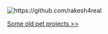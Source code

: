 
<p align="left"> <img src="https://komarev.com/ghpvc/?username=rakesh4real" alt="https://github.com/rakesh4real" /></p>

<p align="left"> <a href='https://inf800.github.io/whoami/projects'>Some old pet projects >> </a> </p>

<!-- ![](./anim.gif)
 -->
 
<!-- 
Get in touch with twitter [![Twitter Follow: @INF800](https://img.shields.io/twitter/follow/INF800?style=social)](https://twitter.com/INF800)
 -->

